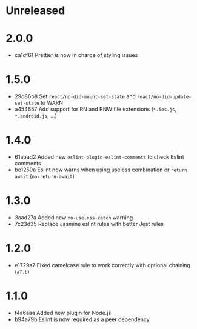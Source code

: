 # Unreleased

# 2.0.0
- ca1df61 Prettier is now in charge of styling issues

# 1.5.0
- 29d86b8 Set `react/no-did-mount-set-state` and `react/no-did-update-set-state` to WARN
- a454657 Add support for RN and RNW file extensions (`*.ios.js`, `*.android.js`, ...)

# 1.4.0
- 61abad2 Added new `eslint-plugin-eslint-comments` to check Eslint comments
- be1250a Eslint now warns when using useless combination or `return await` (`no-return-await`)

# 1.3.0
- 3aad27a Added new `no-useless-catch` warning
- 7c23d35 Replace Jasmine eslint rules with better Jest rules

# 1.2.0
- e1729a7 Fixed camelcase rule to work correctly with optional chaining (`a?.b`)

# 1.1.0
- f4a6aaa Added new plugin for Node.js
- b94a79b Eslint is now required as a peer dependency
